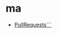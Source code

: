 # ma
<ul>
  <li><a href ="https://github.com/ded-git/ma>Preview</li>
  <li><a href="https://github.com/ded-git/ma/pulls">PullRequests```</li>
</ul>
